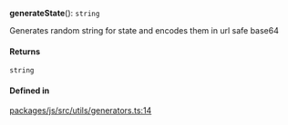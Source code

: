 **generateState**(): `string`

Generates random string for state and encodes them in url safe base64

#### Returns

`string`

#### Defined in

[packages/js/src/utils/generators.ts:14](https://github.com/logto-io/js/blob/5254dee/packages/js/src/utils/generators.ts#L14)
